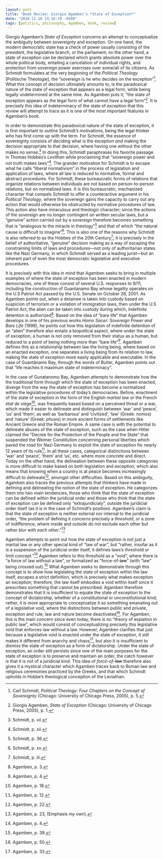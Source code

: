 ```yaml
---
layout: post
title: "Book Review: Giorgio Agamben’s *State of Exception*"
date: "2018-11-10 14:16:19 -0500"
tags: [politics, philosophy, Agamben, book, review]
---
```


Giorgio Agamben’s *State of Exception* concerns an attempt to conceptualize the ambiguity between sovereignty and exception. On one hand, the modern democratic state has a check of power usually consisting of the president, the legislative branch, or the parliament; on the other hand, a state of exception can be declared which grants absolute power over the whole political body, entailing a cancelation of individual rights, and protection from sovereign power exercises over some/all of its citizens. As Schmidt formulates at the very beginning of the *Political Theology* [Politische Theologie], the “sovereign is he who decides on the exception”[^1]. What this concept of decision ultimately amounts to, is the paradoxical nature of the state of exception that appears as a legal form, while being legally undetermined at the same time. As Agamben puts it, “the state of exception appears as the legal form of what cannot have a legal form”[^5]. It is precisely this idea of indeterminacy of the state of exception that this review will attempt to trace as it is one of the most important features in Agamben’s book.

In order to demonstrate this paradoxical nature of the state of exception, it is first important to outline Schmidt’s motivations, being the legal thinker who has first come up with the term. For Schmidt, the essence of sovereignty consists of deciding what is the exception *and* making the decision appropriate to that decision, where having one without the other makes no sense.[^6] In doing this, Schmidt paraphrases his favorite passage in Thomas Hobbes’s *Levithan* while proclaiming that “sovereign power and not truth makes laws”[^6]. The grander motivation for Schmidt is to escape what he calls “liberal normativism” in the process of legislation and application of laws, where all law is reduced to normative, formal and abstract procedures. For Schmidt, these bureaucratic forms of relations that organize relations between individuals are not based on person-to-person relations, but on normalized laws. It is this bureaucratic, mechanized character that compels Schmidt to offer a counteractive argument in his *Political Theology*, where the sovereign gains the capacity to carry out any action that would otherwise be obstructed by normative procedures of law. This action also have miraculous and theologic character; since the actions of the sovereign are no longer contingent on written secular laws, but a “genuine” action carried out by a sovereign therefore becomes something that is “analogous to the miracle in theology”[^8] and that of which “the natural cause is difficult to imagine”[^9]. This is also one of the reasons why Schmidt is also referred to as the Hobbes of the 20th Century[^10]; it is precisely in the belief of authoritative, “genuine” decision making as a way of escaping the constraining limits of laws and procedures—not only of authoritarian states like the Nazi Germany, in which Schmidt served as a leading jurist—but an inherent part of even the most democratic legislative and executive procedures.

It is precisely with this idea in mind that Agamben seeks to bring in multiple examples of where the state of exception has been enacted in modern democracies, one of these consist of several U.S. responses to 9/11, including the construction of Guantanamo Bay whose legality operates on the U.S Patriot Act passed by the U.S. Senate on October 26, 2001. As Agamben points out, when a detainee is taken into custody based on suspicion of terrorism or a violation of immigration laws, then under the U.S Patriot Act, the alien can be taken into custody during which, indefinite detention is authorized[^12]. Based on the idea of “bare life“ that Agamben develops in one of his previous works *Homo Sacer: Sovereign Power and Bare Life* (1998), he points out how this legislation of indefinite detention of an “alien” therefore also entails a biopolitcal aspect, where under the state of exception, a human is not only   removed from their status as a human, but reduced to a point of being nothing more than “bare life”[^13]. Agamben defines this as a relationship between law the living being, where based on an enacted exception, one separates a living being from its relation to law, making the state of exception more easily applicable and executable. In the case of Guantánamo Bay, through the words of Butler, Agamben points out that “life reaches it maximum state of indeterminacy”.

In the case of Gunatanomo Bay, Agamben attempts to demonstrate how the the traditional form through which the state of exception has been enacted, diverge from the way the state of exception has become a normalized within the legislative procedures of today’s democracies. Before, enactment of the state of exception in the form of the English *martial law* or the French *état de siège*[^14], was frequently based based on a perceived threat or a war, which made it easier to delineate and distinguish between ‘war’ and ‘peace’, ‘us’ and ‘them’, as well as ‘barbarous’ and ‘civilized’, ‘law’ (Greek: *nomos*) and ‘nature’ (Greek: *phusis*) in more ancient forms of settlements like Ancient Greece and the Roman Empire. A same case is with the potential to delineate abuses of the state of exception, such as the case when Hitler claimed the “Decree for the Protection of the People and the State” that suspended the Weimer Constitution concerning personal liberties which paved the road for Nazi Germany to exploit the state of exception for nearly 12 years of its rule[^15]. In all these cases, categorical distinctions between ‘war’ and ‘peace’, ‘them’ and ‘us’, etc. where more concrete and direct. Today on the other hand, the delineation between these opposite categories is more difficult to make based on both legislation and exception, which also means that knowing when a country is at peace becomes increasingly difficult to delineate[^16], amongst other difficulties. Based on this ambiguity, Agamben also traces the previous attempts that thinkers have made in defining and delineating the notion of the state of exception. He categorizes them into two main tendencies, those who think that the state of exception can be defined within the juridicial order and those who think that the state of exception can be defined only “extrajuridicialy”, outside the juridicial order itself (as it is in the case of Schmidt’s position). Agamben’s claim is that the state of exception is neither external nor internal to the juridicial order, “the problem of defining it concerns precisely a *threshold*, or a zone of indifference, where inside and outside do not exclude each other but rather *blur with each other*.”[^17]


<!--
Reich Weimar, etc. In extreme cases, the state of exception can be extended to an extent that completely goes beyond its own ideological standards; as Benjamin puts it “no sacrifice is too great for our democracy, least of all the temporary sacrifice of democracy itself”[^11]. It under this feeling of urgency that justifies the state of exception, where “martial law” can be declared as an unconstitutional intervention can be justified—even within a liberal democratic state.
-->

Agamben attempts to point out how the state of exception is not just a martial law or any other special kind of “law of war”, but “rather, insofar as it is a suspension of the juridicial order itself, it defines laws’s threshold or limit concept.”[^2] Agamben refers to this threshold as a “void”, where there is “a force of law without a law“, or formalized as “force-of-~~law~~” (with “law” being crossed out).[^3] What Agamben seeks to demonstrate through this concept is to show how legislating the state of exception within the law itself, escapes a strict definition, which is precisely what makes exception an exception; therefore, the law itself embodies a void within itself since it prescribes something that cannot be prescribed. Agamben therefore demonstrates that it is insufficient to equate the state of exception to the concept of dictatorship, whether of a constitutional or unconstitutional kind; rather, it is more appropriate to conceptualize it as something emanating out of a legislative void, where the distinctions between public and private, exception and rule, law and nature become deactivated[^4]. For Agamben, this is the main concern since even today, there is no “theory of expiation in public law”, which would consist of conceptualizing precisely this legislative void that enforces law without a law. However, Agamben clarifies that just because a legislative void is enacted under the state of exception, it still makes it different from anarchy and chaos[^18], but also it is insufficient to dismiss the state of exception as a form of dictatorship. Under the state of exception, an order still persists since one of the main purposes for the state of exception is to preserve and maintain an order, the catch however is that it is not of a juridicial kind. This idea of *force-of-~~law~~* therefore also gives it a mystical character which Agamben traces back to Roman law and religious ceremonies practiced by the Greeks, and that which Schmidt upholds in Hobbe’s theological conception of the Leviathan.

<!--

Agamben’s *State of Exception* is an indispensable book for conceptualizing sovereignty in modern political philosophy.

-->

[^1]: Carl Schmidt, *Political Theology: Four Chapters on the Concept of Sovereignty* (Chicago: University of Chicago Press, 2005), p. 5.
[^2]: Agamben, p. 4.
[^3]: Agamben, p. 39.
[^4]: Agamben, p. 50.
[^5]: Giorgio Agamben, *State of Exception* (Chicago: University of Chicago Press, 2005), p. 1.
[^6]: Schmidt, p. *xii*.
[^7]: Schmidt, p. *xiii*.
[^8]: Schmidt, p. 36.
[^9]: Schmidt, p. *xx*.
[^10]: Schmidt, p. *lii*.
[^11]: Agamben, p. 9.
[^12]: Agamben, p. 3.
[^13]: Agamben, p. 4.
[^14]: Agamben, p. 18.
[^15]: Agamben, p. 12.
[^16]: Agamben, p. 22.
[^17]: Agamben, p. 23, (Emphasis my own).
[^18]: Agamben, p. 33.
